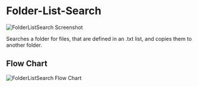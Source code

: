 # Folder-List-Search
![FolderListSearch Screenshot](https://i.imgur.com/uw7JbIa.png)

 Searches a folder for files, that are defined in an .txt list, and copies them to another folder.
 
 
 ## Flow Chart
 ![FolderListSearch Flow Chart](https://i.imgur.com/ISTyGyW.png)
